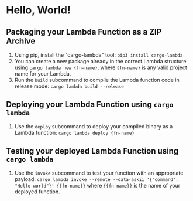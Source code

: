 # Hello, World!

## Packaging your Lambda Function as a ZIP Archive

1. Using pip, install the "cargo-lambda" tool: `pip3 install cargo-lambda`
1. You can create a new package already in the correct Lambda structure using `cargo lambda new {fn-name}`, where `{fn-name}` is any valid project name for your Lambda.
1. Run the `build` subcommand to compile the Lambda function code in release mode: `cargo lambda build --release`

## Deploying your Lambda Function using `cargo lambda`

1. Use the `deploy` subcommand to deploy your compiled binary as a Lambda function: `cargo lambda deploy {fn-name}`

## Testing your deployed Lambda Function using `cargo lambda`

1. Use the `invoke` subcommand to test your function with an appropriate payload: `cargo lambda invoke --remote --data-askii '{"command": "Hello world"}' {{fn-name}}` where `{{fn-name}}` is the name of your deployed function.